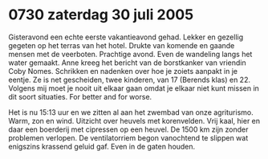 # 0730 zaterdag 30 juli 2005
Gisteravond een echte eerste vakantieavond gehad. Lekker en gezellig gegeten op het terras van het hotel. Drukte van komende en gaande mensen met de veerboten. Prachtige avond. Even de wandeling langs het water gemaakt. Anne kreeg het bericht van de borstkanker van vriendin Coby Nomes. Schrikken en nadenken over hoe je zoiets aanpakt in je eentje. Ze is net gescheiden, twee kinderen, van 17 (Berends klas) en 22. Volgens mij moet je nooit uit elkaar gaan omdat je elkaar niet kunt missen in dit soort situaties. For better and for worse.

Het is nu 15:13 uur en we zitten al aan het zwembad van onze agriturismo. Warm, zon en wind. Uitzicht over heuvels met korenvelden. Vrij kaal, hier en daar een boerderij met cipressen op een heuvel. De 1500 km zijn zonder problemen verlopen. De ventilatorriem begon vanochtend te slippen wat enigszins krassend geluid gaf. Even in de gaten houden.